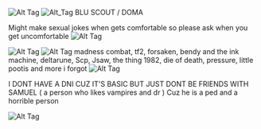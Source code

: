 
![Alt Tag](https://64.media.tumblr.com/b9ff6bfd0fc3d76107235fd6df2917b0/9912e86be0a4702f-07/s2048x3072/968309b6a317c488ab70980678a00002520ef8e0.pnj)
![Alt_Tag](https://64.media.tumblr.com/2faf24ddf4a96c9549023672af4e3197/e681a2937fa45433-43/s1280x1920/30f5dbf14dbe204349b576b584e2d51f2cfc33e6.pnj) 
BLU SCOUT / DOMA 

Might make sexual jokes when gets comfortable so please ask when you get uncomfortable ![Alt Tag](https://64.media.tumblr.com/d1cca92cee0727e2a3e6b1275e419dc5/2560c9d1d2d874bf-a0/s75x75_c1/2be0cac22a47c9ffa50ef1564438f6d2fa443153.gifv)

![Alt Tag](https://64.media.tumblr.com/f8a08a97370fb86f827e751469fdd9b6/4b377442bc93ee8d-80/s2048x3072/3a82efd92dd47f4b3ffd37a7a4873d2ed1f8dc31.pnj)
![Alt Tag](https://cdn.discordapp.com/attachments/1213284632468918302/1387549812383027330/Sans_titre_407_20250625174538.png?ex=685dbff6&is=685c6e76&hm=3d67b448dce127290e47979b0f90dade9b9ce718faf88509ee65ead34323fa80&)
madness combat, tf2, forsaken, bendy and the ink machine, deltarune, Scp, Jsaw, the thing 1982, die of death, pressure, little pootis and more i forgot 
![Alt Tag](https://64.media.tumblr.com/aef1f99198cee9de6a0751d97a5d7944/2560c9d1d2d874bf-d0/s75x75_c1/180215c58720303fac2f24d477aeb63235d884a0.gifv)


I DONT HAVE A DNI CUZ IT'S BASIC BUT JUST DONT BE FRIENDS WITH SAMUEL ( a person who likes vampires and dr ) Cuz he is a ped and a horrible person 

![Alt Tag](https://64.media.tumblr.com/b9ff6bfd0fc3d76107235fd6df2917b0/9912e86be0a4702f-07/s2048x3072/968309b6a317c488ab70980678a00002520ef8e0.pnj)
